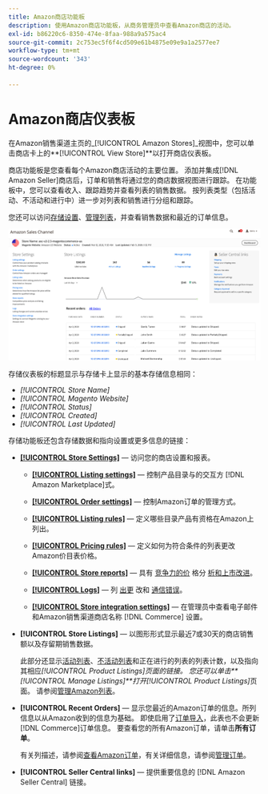 ```yaml
---
title: Amazon商店功能板
description: 使用Amazon商店功能板，从商务管理员中查看Amazon商店的活动。
exl-id: b86220c6-8350-474e-8faa-988a9a575ac4
source-git-commit: 2c753ec5f6f4cd509e61b4875e09e9a1a2577ee7
workflow-type: tm+mt
source-wordcount: '343'
ht-degree: 0%

---
```


# Amazon商店仪表板


在Amazon销售渠道主页的&#x200B;_[!UICONTROL Amazon Stores]_视图中，您可以单击商店卡上的&#x200B;**[!UICONTROL View Store]**以打开商店仪表板。

商店功能板是您查看每个Amazon商店活动的主要位置。 添加并集成[!DNL Amazon Seller]商店后，订单和销售将通过您的商店数据视图进行跟踪。 在功能板中，您可以查看收入、跟踪趋势并查看列表的销售数据。 按列表类型（包括活动、不活动和进行中）进一步对列表和销售进行分组和跟踪。

您还可以访问[存储设置](./ob-store-review.md)、[管理列表](./managing-product-listings.md)，并查看销售数据和最近的订单信息。

![Amazon商店仪表板](assets/amazon-store-dashboard.png)

存储仪表板的标题显示与存储卡上显示的基本存储信息相同：

- _[!UICONTROL Store Name]_
- _[!UICONTROL Magento Website]_
- _[!UICONTROL Status]_
- _[!UICONTROL Created]_
- _[!UICONTROL Last Updated]_

存储功能板还包含存储数据和指向设置或更多信息的链接：

- [**[!UICONTROL Store Settings]**](./ob-store-review.md)  — 访问您的商店设置和报表。

   - [**[!UICONTROL Listing settings]**](./listing-settings.md)  — 控制产品目录与的交互方 [!DNL Amazon Marketplace]式。

   - [**[!UICONTROL Order settings]**](./order-settings.md)  — 控制Amazon订单的管理方式。

   - [**[!UICONTROL Listing rules]**](./listing-rules.md)  — 定义哪些目录产品有资格在Amazon上列出。

   - [**[!UICONTROL Pricing rules]**](./pricing-products.md)  — 定义如何为符合条件的列表更改Amazon价目表价格。

   - [**[!UICONTROL Store reports]**](./amazon-logs-reports.md)  — 具有 [竞争力的价](./competitive-price-analysis.md) 格分 [析和上市改进](./listing-improvements.md)。

   - [**[!UICONTROL Logs]**](./amazon-logs-reports.md)  — 列 [出更](./listing-changes-log.md) 改和 [通信错误](./communication-errors-log.md)。

   - [**[!UICONTROL Store integration settings]**](./store-integration-settings.md)  — 在管理员中查看电子邮件和Amazon销售渠道商店名称 [!DNL Commerce] 设置。

- **[!UICONTROL Store Listings]**  — 以图形形式显示最近7或30天的商店销售额以及存留期销售数据。

   此部分还显示[活动列表](./active-listings.md)、[不活动列表](./inactive-listings.md)和正在进行的列表的列表计数，以及指向其相应&#x200B;_[!UICONTROL Product Listings]_页面的链接。 您还可以单击&#x200B;**[!UICONTROL Manage Listings]**打开_[!UICONTROL Product Listings]_&#x200B;页面。 请参阅[管理Amazon列表](./managing-product-listings.md)。

- **[!UICONTROL Recent Orders]**  — 显示您最近的Amazon订单的信息。所列信息以从Amazon收到的信息为基础。 即使启用了[订单导入](./order-settings.md)，此表也不会更新[!DNL Commerce]订单信息。 要查看您的所有Amazon订单，请单击&#x200B;**所有订单**。

   有关列描述，请参阅[查看Amazon订单](./amazon-orders-all.md)，有关详细信息，请参阅[管理订单](./managing-orders.md)。

- **[!UICONTROL Seller Central links]**  — 提供重要信息的 [!DNL Amazon Seller Central] 链接。
